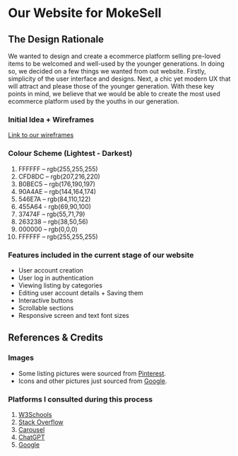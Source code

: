 # Our Website for MokeSell

## The Design Rationale
We wanted to design and create a ecommerce platform selling pre-loved items to be welcomed and well-used by the younger generations. In doing so, we decided on a few things we wanted from out website. Firstly, simplicity of the user interface and designs. Next, a chic yet modern UX that will attract and please those of the younger generation. With these key points in mind, we believe that we would be able to create the most used ecommerce platform used by the youths in our generation.

### Initial Idea + Wireframes
[Link to our wireframes](https://www.figma.com/design/Oaog7V7mHdV9O9jMwTwBqQ/FED_S10267951B_S10267061F_Assg2_Checkpoint1_wireframes?node-id=125-417&t=ApeXed28B3P8lHii-1)

### Colour Scheme (Lightest - Darkest)
1) FFFFFF – rgb(255,255,255)
2) CFD8DC – rgb(207,216,220)
3) B0BEC5 – rgb(176,190,197)
4) 90A4AE – rgb(144,164,174)
5) 546E7A – rgb(84,110,122)
6) 455A64 - rgb(69,90,100)
7) 37474F – rgb(55,71,79)
8) 263238 – rgb(38,50,56)
9) 000000 – rgb(0,0,0)
10) FFFFFF – rgb(255,255,255)

### Features included in the current stage of our website
- User account creation
- User log in authentication
- Viewing listing by categories
- Editing user account details + Saving them
- Interactive buttons
- Scrollable sections
- Responsive screen and text font sizes

## References & Credits
### Images
- Some listing pictures were sourced from [Pinterest](https://www.pinterest.com/).
- Icons and other pictures just sourced from [Google](https://www.google.com/).

### 
### Platforms I consulted during this process
1) [W3Schools](https://www.w3schools.com/)
2) [Stack Overflow](https://stackoverflow.com/)
3) [Carousel](https://www.carousell.sg/)
4) [ChatGPT](https://chatgpt.com/)
5) [Google](https://www.google.com/)

